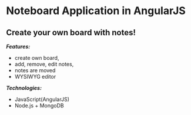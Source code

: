 # Noteboard Application in AngularJS

## **Create your own board with notes!**

***Features:***
 - create own board,
 - add, remove, edit notes,
 - notes are moved
 - WYSIWYG editor
 
***Technologies:***

 - JavaScript(AngularJS)
 - Node.js + MongoDB
